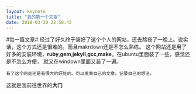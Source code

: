```yaml
---
layout: keynote
title: "我的第一个文章"
date: 2018-03-30 22:50:43
---
```

#每一篇文章#
经过了好久终于装好了这个个人的网站，还去熬夜了一晚上。说实话，这个方式还是很难的。而且makrdown还是不怎么熟练。
这个网站还是用了好多的安装环境，**ruby**,**gem**,**jekyll**,**gcc**,**make**。在ubuntu里面装了一些，感觉还是不怎么方便， 就又在windown里面又装了一遍。
	
	有了这个网站还是有很大的好处的。可以发表自己的文章。记录自己的想法。

这就是我前往世界的**大门**

